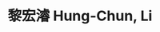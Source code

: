 ---
chinese_name: 黎宏濬
english_name: Hung-Chun, Li
title: 黎宏濬 Hung-Chun, Li
id: hungchunli
collection: members
position: Part-time Research Assistant
type: part-time research assistant
department: 123
image_path: https://source.unsplash.com/collection/139386/600x600?a=.png
photo: pt_ra/bio-photo.jpg
blurb: 123
---